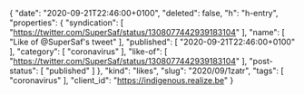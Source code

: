 {
  "date": "2020-09-21T22:46:00+0100",
  "deleted": false,
  "h": "h-entry",
  "properties": {
    "syndication": [
      "https://twitter.com/SuperSaf/status/1308077442939183104"
    ],
    "name": [
      "Like of @SuperSaf's tweet"
    ],
    "published": [
      "2020-09-21T22:46:00+0100"
    ],
    "category": [
      "coronavirus"
    ],
    "like-of": [
      "https://twitter.com/SuperSaf/status/1308077442939183104"
    ],
    "post-status": [
      "published"
    ]
  },
  "kind": "likes",
  "slug": "2020/09/1zatr",
  "tags": [
    "coronavirus"
  ],
  "client_id": "https://indigenous.realize.be"
}
